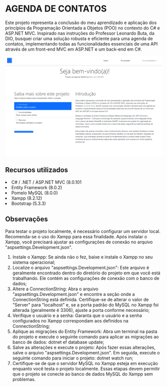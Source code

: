 # AGENDA DE CONTATOS
Este projeto representa a conclusão do meu aprendizado e aplicação dos princípios da Programação Orientada a Objetos (POO) no contexto do C# e ASP.NET MVC. Inspirado nas instruções do Professor Leonardo Buta, da DIO, busquei criar uma solução robusta e eficiente para uma agenda de contatos, implementando todas as funcionalidades essenciais de uma API através de um front-end MVC em ASP.NET e um back-end em C#.

![image](wwwroot/imagem_site.png)

## Recursos utilizados
<li>C# / .NET / ASP.NET MVC (8.0.101</li>
<li>Entity Framework (8.0.2)</li>
<li>Pomelo MySQL (8.0.0)</li>
<li>Xampp (8.2.12)</li>
<li>Bootstrap (5.3.3)</li>

## Observações
Para testar o projeto localmente, é necessário configurar um servidor local. Recomenda-se o uso do Xampp para essa finalidade. Após instalar o Xampp, você precisará ajustar as configurações de conexão no arquivo "aspsettings.Development.json".
<ol>
  <li>Instale o Xampp: Se ainda não o fez, baixe e instale o Xampp no seu sistema operacional;</li>
  <li>Localize o arquivo "aspsettings.Development.json": Este arquivo é geralmente encontrado dentro do diretório do projeto em que você está trabalhando. Ele contém as configurações de conexão com o banco de dados;</li>
  <li>Altere a ConnectionString: Abra o arquivo "aspsettings.Development.json" e encontre a seção onde a ConnectionString está definida. Certifique-se de alterar o valor de "Server" para "localhost" e, se a porta padrão do MySQL no Xampp foi alterada (geralmente é 3306), ajuste a porta conforme necessário;</li>
  <li>Verifique o usuário e a senha: Garanta que o usuário e a senha configurados no Xampp correspondam aos definidos na ConnectionString;</li>
  <li>Aplique as migrações do Entity Framework: Abra um terminal na pasta do projeto e execute o seguinte comando para aplicar as migrações ao banco de dados: dotnet ef database update;</li>
  <li>Salve as alterações e execute o projeto: Após fazer essas alterações, salve o arquivo "aspsettings.Development.json". Em seguida, execute o seguinte comando para iniciar o projeto: dotnet watch run;</li>
  <li>Certifique-se de que o servidor MySQL no Xampp esteja em execução enquanto você testa o projeto localmente. Essas etapas devem permitir que o projeto se conecte ao banco de dados MySQL do Xampp sem problemas.</li>
</ol>
